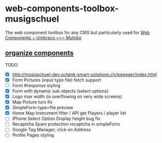 # web-components-toolbox-musigschuel
The web component toolbox for any CMS but particularly used for [Web Components + Umbraco === Mutobo](http://mutobo.ch/)

## [organize components](https://wiki.migros.net/display/OCC/Web+Components+CMS+Template)

TODO

- [x] http://musigschuel-dev.schenk-smart-solutions.ch/swagger/index.html
- [x] Form Pictures (input type file) fetch support
- [ ] Form #response styling
- [x] Form with dynamic sub objects (select options)
- [x] Logo max width (is overflowing on very wide screens)
- [x] Map Picture turn fix
- [x] SimpleForm type=file preview
- [x] Home Map Instrument filter / API get Players / player list
- [ ] IPhone Select Option Display height bug fix
- [ ] Recaptcha Spam protection recaptcha in simpleForm
- [ ] Google Tag Manager, click on Address
- [ ] Profile Pages styling
